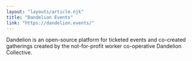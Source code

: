 ```yaml
---
layout: "layouts/article.njk"
title: "Dandelion Events"
link: "https://dandelion.events/"
---
```


Dandelion is an open-source platform for ticketed events and co-created gatherings created by the not-for-profit worker co-operative Dandelion Collective.